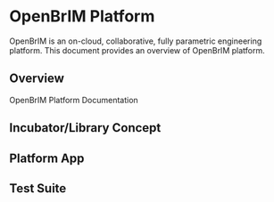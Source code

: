 # OpenBrIM Platform
OpenBrIM is an on-cloud, collaborative, fully parametric engineering platform. This document provides an overview of OpenBrIM platform.

## Overview
OpenBrIM Platform Documentation

## Incubator/Library Concept


## Platform App


## Test Suite


<!--stackedit_data:
eyJoaXN0b3J5IjpbLTEwMjI2NzA0NSwzMDQ3NjA5ODgsLTEwMj
I2NzA0NSwxNDYxMTE4MTc0LDg3MzMyOTA0N119
-->